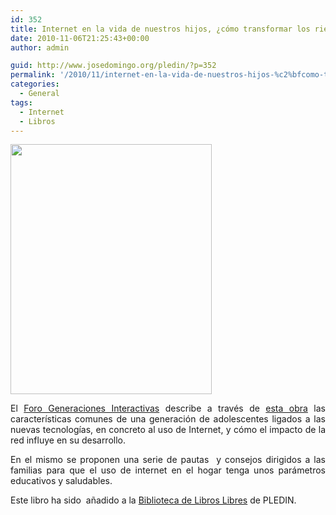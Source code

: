 ```yaml
---
id: 352
title: Internet en la vida de nuestros hijos, ¿cómo transformar los riesgos en oportunidades?
date: 2010-11-06T21:25:43+00:00
author: admin

guid: http://www.josedomingo.org/pledin/?p=352
permalink: '/2010/11/internet-en-la-vida-de-nuestros-hijos-%c2%bfcomo-transformar-los-riesgos-en-oportunidades/'
categories:
  - General
tags:
  - Internet
  - Libros
---
```

<img class="aligncenter" title="libros" src="http://3.bp.blogspot.com/_nFd5JoMNQR8/TIJVIhJSbcI/AAAAAAAABss/dwRAwp2ZzMk/s400/Captura+de+pantalla+2010-09-04+a+las+16.17.04.png" alt="" width="322" height="400" />

<p style="text-align: justify;">
  El <a href="http://www.generacionesinteractivas.org">Foro Generaciones Interactivas</a> describe a través de <a href="https://docs.google.com/viewer?url=http://www.generacionesinteractivas.org/wp-content/uploads/2010/08/Internet-en-la-vida-de-nuestros-hijos.pdf">esta obra</a> las características comunes de una generación de adolescentes ligados a las nuevas tecnologías, en concreto al uso de Internet, y cómo el impacto de la red influye en su desarrollo.
</p>

<p style="text-align: justify;">
  En el mismo se proponen una serie de pautas  y consejos dirigidos a las familias para que el uso de internet en el hogar tenga unos parámetros educativos y saludables.
</p>

<p style="text-align: justify;">
  Este libro ha sido  añadido a la <a href="http://www.josedomingo.org/web/mod/data/view.php?id=1670">Biblioteca de Libros Libres</a> de PLEDIN.
</p>

<!-- AddThis Advanced Settings generic via filter on the_content -->

<!-- AddThis Share Buttons generic via filter on the_content -->